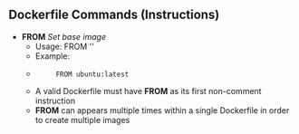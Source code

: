 ## Dockerfile Commands (Instructions)
- **FROM**  *Set base image*  
    - 	Usage: FROM '<image>'
    - 	Example:
    -          FROM ubuntu:latest
    - A valid Dockerfile must have **FROM** as its first non-comment instruction
    - **FROM** can appears multiple times within a single Dockerfile in order to create multiple images
